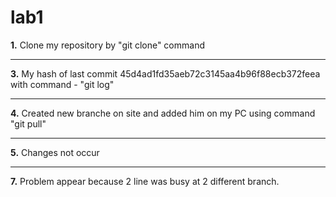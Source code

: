 # lab1
**1.** Clone my repository by "git clone" command
***
**3.** My hash of last commit 45d4ad1fd35aeb72c3145aa4b96f88ecb372feea with command - "git log"
***
**4.** Created new branche on site and added him on my PC using command "git pull"  
***
**5.** Changes not occur
***
**7.** Problem appear because 2 line was busy at 2 different branch.
